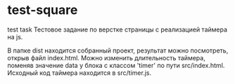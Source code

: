 # test-square
test task
Тестовое задание по верстке страницы с реализацией таймера на js.

В папке dist находится собранный проект, результат можно посмотреть, открыв файл index.html.
Можно изменить длительность таймера, поменяв значение data у блока с классом 'timer' по пути src/index.html.
Исходный код таймера находится в src/timer.js.
